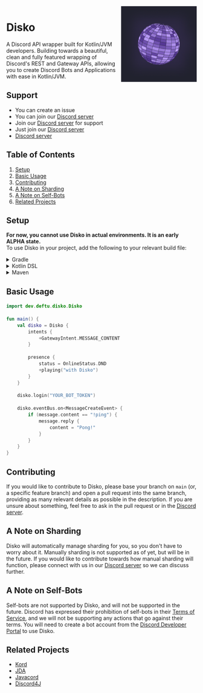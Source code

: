 <img align="right" src="./.github/logo.png" height="200" width="200">

# Disko
A Discord API wrapper built for Kotlin/JVM developers. Building towards a beautiful, clean and fully featured wrapping of Discord's REST and Gateway APIs, allowing you to create Discord Bots and Applications with ease in Kotlin/JVM.

## Support
- You can create an issue
- You can join our [Discord server][discord]
- Join our [Discord server][discord] for support
- Just join our [Discord server][discord]
- [Discord server][discord]

## Table of Contents
1. [Setup](#setup)
2. [Basic Usage](#basic-usage)
3. [Contributing](#contributing)
4. [A Note on Sharding](#a-note-on-sharding)
5. [A Note on Self-Bots](#a-note-on-self-bots)
6. [Related Projects](#related-projects)

## Setup
**For now, you cannot use Disko in actual environments. It is an early ALPHA state.**  
To use Disko in your project, add the following to your relevant build file:

<details>
    <summary>Gradle</summary>

```kotlin
repositories {
    maven { url = "https://maven.deftu.dev/releases" }
}

dependencies {
    implementation("dev.deftu:disko:<VERSION>")
}
```

</details>

<details>
    <summary>Kotlin DSL</summary>

```kotlin
repositories {
    maven("https://maven.deftu.dev/releases")
}

dependencies {
    implementation("dev.deftu:disko:<VERSION>")
}
```

</details>

<details>
    <summary>Maven</summary>

```xml
<repositories>
    <repository>
        <id>deftu-repo</id>
        <url>https://maven.deftu.dev/releases</url>
    </repository>
</repositories>

<dependencies>
    <dependency>
        <groupId>dev.deftu</groupId>
        <artifactId>disko</artifactId>
        <version>VERSION</version>
    </dependency>
</dependencies>
```

</details>

## Basic Usage
```kotlin
import dev.deftu.disko.Disko

fun main() {
    val disko = Disko {
        intents {
            +GatewayIntent.MESSAGE_CONTENT
        }
        
        presence {
            status = OnlineStatus.DND
            +playing("with Disko")
        }
    }
    
    disko.login("YOUR_BOT_TOKEN")
    
    disko.eventBus.on<MessageCreateEvent> {
        if (message.content == "!ping") {
            message.reply {
                content = "Pong!"
            }
        }
    }
}
```

## Contributing
If you would like to contribute to Disko, please base your branch on `main` (or, a specific feature branch) and open a pull request into the same branch, providing as many relevant details as possible in the description. If you are unsure about something, feel free to ask in the pull request or in the [Discord server][discord].

## A Note on Sharding
Disko will automatically manage sharding for you, so you don't have to worry about it. Manually sharding is not supported as of yet, but will be in the future. If you would like to contribute towards how manual sharding will function, please connect with us in our [Discord server][discord] so we can discuss further.

## A Note on Self-Bots
Self-bots are not supported by Disko, and will not be supported in the future. Discord has expressed their prohibition of self-bots in their [Terms of Service](https://discord.com/terms), and we will not be supporting any actions that go against their terms. You will need to create a bot account from the [Discord Developer Portal](https://discord.com/developers/applications) to use Disko.

## Related Projects
- [Kord](https://github.com/kordlib/kord)
- [JDA](https://github.com/discord-jda/JDA)
- [Javacord](https://github.com/Javacord/Javacord)
- [Discord4J](https://github.com/Discord4J/Discord4J)

[discord]: https://discord.gg/rYHWPbh7CS
